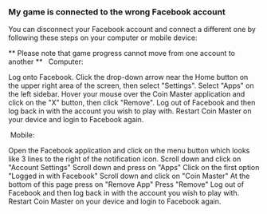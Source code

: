 ### My game is connected to the wrong Facebook account
You can disconnect your Facebook account and connect a different one by following these steps on your computer or mobile device:

** Please note that game progress cannot move from one account to another **
  
Computer:

Log onto Facebook.
Click the drop-down arrow near the Home button on the upper right area of the screen, then select "Settings".
Select "Apps" on the left sidebar.
Hover your mouse over the Coin Master application and click on the "X" button, then click "Remove".
Log out of Facebook and then log back in with the account you wish to play with.
Restart Coin Master on your device and login to Facebook again.

 Mobile:

Open the Facebook application and click on the menu button which looks like 3 lines to the right of the notification icon.
Scroll down and click on "Account Settings"
Scroll down and press on "Apps"
Click on the first option "Logged in with Facebook"
Scroll down and click on "Coin Master"
At the bottom of this page press on "Remove App"
Press "Remove"
Log out of Facebook and then log back in with the account you wish to play with.
Restart Coin Master on your device and login to Facebook again.

